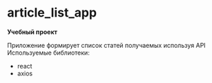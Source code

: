 # article_list_app

**Учебный проект** </br>

Приложение формирует список статей получаемых используя API </br>
Используемые библиотеки:
* react
* axios
